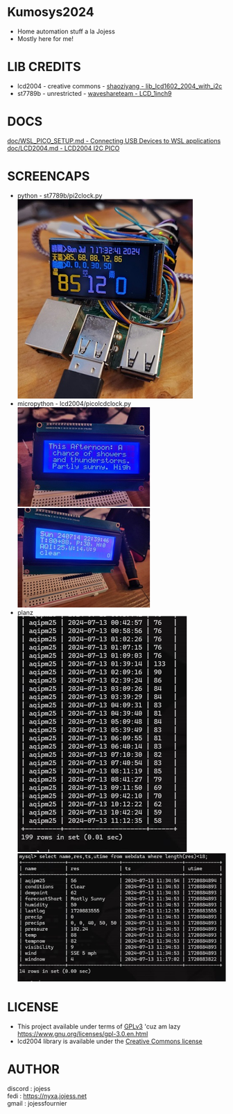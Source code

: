 # Kumosys2024
* Home automation stuff a la Jojess
* Mostly here for me!

# LIB CREDITS
* lcd2004 - creative commons - [shaoziyang - lib_lcd1602_2004_with_i2c](https://github.com/liyuanhe211/Micropython_LCD1602_LCD2004_I2C_Lib)
* st7789b - unrestricted - [waveshareteam - LCD_1inch9](https://github.com/waveshareteam)

# DOCS
[doc/WSL_PICO_SETUP.md - Connecting USB Devices to WSL applications](doc/WSL_PICO_SETUP.md) \
[doc/LCD2004.md - LCD2004 I2C PICO](doc/LCD2004.md)

# SCREENCAPS
* python - st7789b/pi2clock.py \
![rpi weather monitor](doc/img/README__rpiWeatherMon.jpg)
* micropython - lcd2004/picolcdclock.py \
![rpi weather monitor](doc/img/lcd2004_picoWeatherMonForecast.jpg) \
![pico weather monitor](doc/img/lcd2004_picoWeatherMon.jpg)
* planz \
![aqi tracking](doc/img/README__aqipm25_tracking.jpg) \
![current weather](doc/img/README__current_weather_fields.jpg)

# LICENSE
* This project available under terms of [GPLv3](LICENSE) 'cuz am lazy https://www.gnu.org/licenses/gpl-3.0.en.html
* lcd2004 library is available under the [Creative Commons license](LICENSECC)

# AUTHOR
discord : jojess \
fedi : https://nyxa.jojess.net \
gmail : jojessfournier
